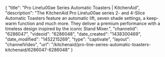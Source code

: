 {
    "title": "Pro Line\u00ae Series Automatic Toasters | KitchenAid",
    "description": "The KitchenAid Pro Line\u00ae series 2- and 4-Slice Automatic Toasters feature an automatic lift, seven shade settings, a keep-warm function and much more. They deliver a premium performance with a timeless design inspired by the iconic Stand Mixer.",
    "channelid": "6286047",
    "videoid": "6286048",
    "date_created": "1438300469",
    "date_modified": "1452215269",
    "type": "captivate",
    "layout": "channelVideo",
    "url": "\/kitchenaid\/pro-line-series-automatic-toasters-kitchenaid\/6286047-6286048"
}
